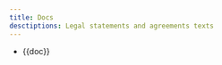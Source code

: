 ```yaml
---
title: Docs
desctiptions: Legal statements and agreements texts
---
```


<script setup>
import {data} from '../../db/shop.data'

</script>

<ul>
<li v-for="doc in data?.docs" :key="doc">
<a :href="`/docs/${doc.slug}/`">{{doc}}</a>
</li>
</ul>
